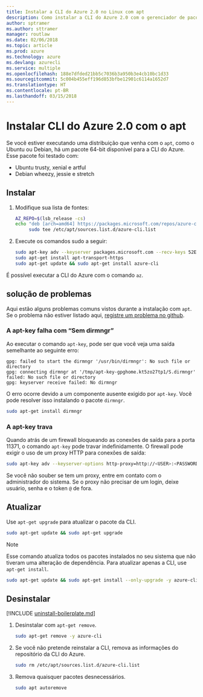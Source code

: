 ```yaml
---
title: Instalar a CLI do Azure 2.0 no Linux com apt
description: Como instalar a CLI do Azure 2.0 com o gerenciador de pacotes apt
author: sptramer
ms.author: sttramer
manager: routlaw
ms.date: 02/06/2018
ms.topic: article
ms.prod: azure
ms.technology: azure
ms.devlang: azurecli
ms.service: multiple
ms.openlocfilehash: 188e7dfded21bb5c7036b3a950b3e4cb10bc1d33
ms.sourcegitcommit: 5c004b455eff196d853bfbe12901c6114a1652d7
ms.translationtype: HT
ms.contentlocale: pt-BR
ms.lasthandoff: 03/15/2018
---
```

# <a name="install-azure-cli-20-with-apt"></a>Instalar CLI do Azure 2.0 com o apt

Se você estiver executando uma distribuição que venha com o `apt`, como o Ubuntu ou Debian, há um pacote 64-bit disponível para a CLI do Azure. Esse pacote foi testado com:

* Ubuntu trusty, xenial e artful
* Debian wheezy, jessie e stretch

## <a name="install"></a>Instalar

1. Modifique sua lista de fontes:

     ```bash
     AZ_REPO=$(lsb_release -cs)
     echo "deb [arch=amd64] https://packages.microsoft.com/repos/azure-cli/ $AZ_REPO main" | \
          sudo tee /etc/apt/sources.list.d/azure-cli.list
     ```

2. Execute os comandos sudo a seguir:

   ```bash
   sudo apt-key adv --keyserver packages.microsoft.com --recv-keys 52E16F86FEE04B979B07E28DB02C46DF417A0893
   sudo apt-get install apt-transport-https
   sudo apt-get update && sudo apt-get install azure-cli
   ```

É possível executar a CLI do Azure com o comando `az`.

## <a name="troubleshooting"></a>solução de problemas

Aqui estão alguns problemas comuns vistos durante a instalação com `apt`. Se o problema não estiver listado aqui, [registre um problema no github](https://github.com/Azure/azure-cli/issues).

### <a name="apt-key-fails-with-no-dirmngr"></a>A apt-key falha com “Sem dirmngr”

Ao executar o comando `apt-key`, pode ser que você veja uma saída semelhante ao seguinte erro:

```output
gpg: failed to start the dirmngr '/usr/bin/dirmngr': No such file or directory
gpg: connecting dirmngr at '/tmp/apt-key-gpghome.kt5zo27tp1/S.dirmngr' failed: No such file or directory
gpg: keyserver receive failed: No dirmngr
```

O erro ocorre devido a um componente ausente exigido por `apt-key`. Você pode resolver isso instalando o pacote `dirmngr`.

```bash
sudo apt-get install dirmngr
```

### <a name="apt-key-hangs"></a>A apt-key trava

Quando atrás de um firewall bloqueando as conexões de saída para a porta 11371, o comando `apt-key` pode travar indefinidamente. O firewall pode exigir o uso de um proxy HTTP para conexões de saída:

```bash
sudo apt-key adv --keyserver-options http-proxy=http://<USER>:<PASSWORD>@<PROXY-HOST>:<PROXY-PORT>/ --keyserver packages.microsoft.com --recv-keys 52E16F86FEE04B979B07E28DB02C46DF417A0893
```

Se você não souber se tem um proxy, entre em contato com o administrador do sistema. Se o proxy não precisar de um login, deixe usuário, senha e o token `@` de fora.

## <a name="update"></a>Atualizar

Use `apt-get upgrade` para atualizar o pacote da CLI.

   ```bash
   sudo apt-get update && sudo apt-get upgrade
   ```

> [!NOTE]
> Esse comando atualiza todos os pacotes instalados no seu sistema que não tiveram uma alteração de dependência.
> Para atualizar apenas a CLI, use `apt-get install`.
> ```bash
> sudo apt-get update && sudo apt-get install --only-upgrade -y azure-cli
> ```

## <a name="uninstall"></a>Desinstalar

[!INCLUDE [uninstall-boilerplate.md](includes/uninstall-boilerplate.md)]

1. Desinstalar com `apt-get remove`.

    ```bash
    sudo apt-get remove -y azure-cli
    ```

2. Se você não pretende reinstalar a CLI, remova as informações do repositório da CLI do Azure.

   ```bash
   sudo rm /etc/apt/sources.list.d/azure-cli.list
   ```

3. Remova quaisquer pacotes desnecessários.

   ```bash
   sudo apt autoremove
   ```
